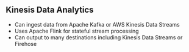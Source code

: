 ## Kinesis Data Analytics

-   Can ingest data from Apache Kafka or AWS Kinesis Data Streams <!-- .element: class="fragment" data-fragment-index="1"-->
-   Uses Apache Flink for stateful stream processing <!-- .element: class="fragment" data-fragment-index="2"-->
-   Can output to many destinations including Kinesis Data Streams or Firehose <!-- .element: class="fragment" data-fragment-index="3"-->
